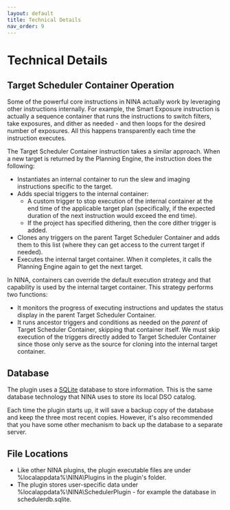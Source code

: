 ```yaml
---
layout: default
title: Technical Details
nav_order: 9
---
```


# Technical Details

## Target Scheduler Container Operation

Some of the powerful core instructions in NINA actually work by leveraging other instructions internally.  For example, the Smart Exposure instruction is actually a sequence container that runs the instructions to switch filters, take exposures, and dither as needed - and then loops for the desired number of exposures.  All this happens transparently each time the instruction executes.

The Target Scheduler Container instruction takes a similar approach.  When a new target is returned by the Planning Engine, the instruction does the following:
* Instantiates an internal container to run the slew and imaging instructions specific to the target.
* Adds special triggers to the internal container:
  * A custom trigger to stop execution of the internal container at the end time of the applicable target plan (specifically, if the expected duration of the next instruction would exceed the end time).
  * If the project has specified dithering, then the core dither trigger is added.
* Clones any triggers on the parent Target Scheduler Container and adds them to this list (where they can get access to the current target if needed).
* Executes the internal target container.  When it completes, it calls the Planning Engine again to get the next target.

In NINA, containers can override the default execution strategy and that capability is used by the internal target container.  This strategy performs two functions:
* It monitors the progress of executing instructions and updates the status display in the parent Target Scheduler Container.
* It runs ancestor triggers and conditions as needed on the _parent_ of Target Scheduler Container, skipping that container itself.  We must skip execution of the triggers directly added to Target Scheduler Container since those only serve as the source for cloning into the internal target container.

## Database
The plugin uses a [SQLite](https://www.sqlite.org/index.html) database to store information.  This is the same database technology that NINA uses to store its local DSO catalog.

Each time the plugin starts up, it will save a backup copy of the database and keep the three most recent copies.  However, it's also recommended that you have some other mechanism to back up the database to a separate server.

## File Locations

* Like other NINA plugins, the plugin executable files are under %localappdata%\NINA\Plugins in the plugin's folder.
* The plugin stores user-specific data under %localappdata%\NINA\SchedulerPlugin - for example the database in schedulerdb.sqlite.

